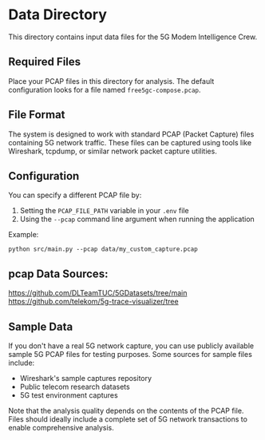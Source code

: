 # Data Directory

This directory contains input data files for the 5G Modem Intelligence Crew.

## Required Files

Place your PCAP files in this directory for analysis. The default configuration looks for a file named `free5gc-compose.pcap`.

## File Format

The system is designed to work with standard PCAP (Packet Capture) files containing 5G network traffic. These files can be captured using tools like Wireshark, tcpdump, or similar network packet capture utilities.

## Configuration

You can specify a different PCAP file by:

1. Setting the `PCAP_FILE_PATH` variable in your `.env` file
2. Using the `--pcap` command line argument when running the application

Example:
```
python src/main.py --pcap data/my_custom_capture.pcap
```


## pcap Data Sources:
https://github.com/DLTeamTUC/5GDatasets/tree/main
https://github.com/telekom/5g-trace-visualizer/tree

## Sample Data

If you don't have a real 5G network capture, you can use publicly available sample 5G PCAP files for testing purposes. Some sources for sample files include:

- Wireshark's sample captures repository
- Public telecom research datasets
- 5G test environment captures

Note that the analysis quality depends on the contents of the PCAP file. Files should ideally include a complete set of 5G network transactions to enable comprehensive analysis.
